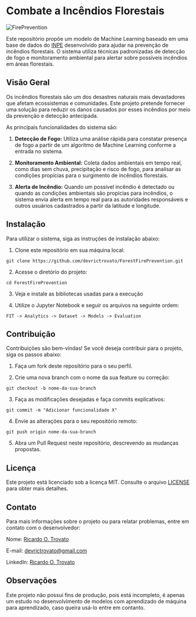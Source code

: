 # Combate a Incêndios Florestais

![FirePrevention](https://github.com/devrictrovato/ForestFirePrevention/assets/66500781/e60017cf-6b58-4469-8a2c-3f35c0901705)

Este repositório propõe um modelo de Machine Learning baseado em uma base de dados do [INPE](https://queimadas.dgi.inpe.br/queimadas/bdqueimadas) desenvolvido para ajudar na prevenção de incêndios florestais. O sistema utiliza técnicas padronizadas de detecção de fogo e monitoramento ambiental para alertar sobre possíveis incêndios em áreas florestais.

## Visão Geral

Os incêndios florestais são um dos desastres naturais mais devastadores que afetam ecossistemas e comunidades. Este projeto pretende fornecer uma solução para reduzir os danos causados por esses incêndios por meio da prevenção e detecção antecipada.

As principais funcionalidades do sistema são:

1. **Detecção de Fogo:** Utiliza uma análise rápida para constatar presença de fogo a partir de um algoritmo de Machine Learning conforme a entrada no sistema.

2. **Monitoramento Ambiental:** Coleta dados ambientais em tempo real, como dias sem chuva, precipitação e risco de fogo, para analisar as condições propícias para o surgimento de incêndios florestais.

3. **Alerta de Incêndio:** Quando um possível incêndio é detectado ou quando as condições ambientais são propícias para incêndios, o sistema envia alerta em tempo real para as autoridades responsáveis e outros usuários cadastrados a partir da latitude e longitude.

## Instalação

Para utilizar o sistema, siga as instruções de instalação abaixo:

1. Clone este repositório em sua máquina local:

```
git clone https://github.com/devrictrovato/ForestFirePrevention.git
```

2. Acesse o diretório do projeto:

```
cd ForestFirePrevention
```

3. Veja e instale as bibliotecas usadas para a execução

4. Utilize o Jupyter Notebook e seguir os arquivos na seguinte ordem:

```
FIT -> Analytics -> Dataset -> Models -> Evaluation
```

## Contribuição

Contribuições são bem-vindas! Se você deseja contribuir para o projeto, siga os passos abaixo:

1. Faça um fork deste repositório para o seu perfil.

2. Crie uma nova branch com o nome da sua feature ou correção:

```
git checkout -b nome-da-sua-branch
```

3. Faça as modificações desejadas e faça commits explicativos:

```
git commit -m "Adicionar funcionalidade X" 
```

4. Envie as alterações para o seu repositório remoto:

```
git push origin nome-da-sua-branch
```

5. Abra um Pull Request neste repositório, descrevendo as mudanças propostas.

## Licença

Este projeto está licenciado sob a licença MIT. Consulte o arquivo [LICENSE](https://github.com/devrictrovato/ForestFirePrevention/blob/main/LICENSE) para obter mais detalhes.

## Contato

Para mais informações sobre o projeto ou para relatar problemas, entre em contato com o desenvolvedor:

Nome: [Ricardo O. Trovato](https://github.com/devrictrovato)

E-mail: devrictrovato@gmail.com

LinkedIn: [Ricardo O. Trovato](https://www.linkedin.com/in/ricardo-de-oliveira-trovato/)

## Observações

Este projeto não possui fins de produção, pois está incompleto, é apenas um estudo no desenvolvimento de modelos com aprendizado de máquina para aprendizado, caso queira usá-lo entre em contanto.
